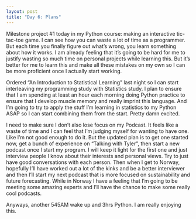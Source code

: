 ```yaml
---
layout: post
title: "Day 6: Plans"
---
```

Milestone project #1 today in my Python course: making an interactive tic-tac-toe game. I can see how you can waste a lot of time as a programmer. But each time you finally figure out what’s wrong, you learn something about how it works. I am already feeling that it’s going to be hard for me to justify wasting so much time on personal projects while learning this. But it’s better for me to learn this and make all these mistakes on my own so I can be more proficient once I actually start working.

Ordered “An Introduction to Statistical Learning” last night so I can start interleaving my programming study with Statistics study. I plan to ensure that I am spending at least an hour each morning doing Python practice to ensure that I develop muscle memory and really imprint this language. And I’m going to try to apply the stuff I’m learning in statistics to my Python ASAP so I can start combining them from the start. Pretty damn excited.

I need to make sure I don’t also lose focus on my Podcast. It feels like a waste of time and I can feel that I’m judging myself for wanting to have one. Like I’m not good enough to do it. But the updated plan is to get one started now, get a bunch of experience on “Talking with Tyler”, then start a new podcast once I start my program. I will keep it light for the first one and just interview people I know about their interests and personal views. Try to just have good conversations with each person. Then when I get to Norway, hopefully I’ll have worked out a lot of the kinks and be a better interviewer and then I’ll start my next podcast that is more focused on sustainability and future forecasting. While in Norway I have a feeling that I’m going to be meeting some amazing experts and 
I’ll have the chance to make some really cool podcasts.

Anyways, another 545AM wake up and 3hrs Python. I am really enjoying this.

